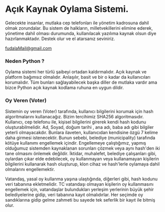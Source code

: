 # Açık Kaynak Oylama Sistemi.

Gelecekte insanlar, mutlaka cep telefonları ile yönetim kadrosuna dahil olmak zorundalar. Bu sistem de halkların, milletvekillerini elimine ederek, yönetime dahil olması durumunda, kullanılacak yazılıma kaynak olsun diye hazırlanmaktadır. Destek olur ve el atarsanız seviniriz.

fudalaMail@gmail.com

### Neden Python ?

Oylama sistemi her türlü şaibeyi ortadan kaldırmalıdır. Açık kaynak ve platform bağımsız olmalıdır. Anlaşılır, basit ve bir o kadar da kullanıcıları korumalıdır. Tüm bunları sağlayabilecek başka diller de mutlaka vardır ama bizce Python açık kaynak kodlama ruhuna en uygun dildir.

### Oy Veren (Voter)

Sistemin oy veren (Voter) tarafında, kullanıcı bilgilerini korumak için hash algoritmalarını kullanacağız. Bizim tercihimiz SHA256 algoritmasıdır. Kullanıcı, cep telefonu ile, kişisel bilgilerini girerek kendi hash kodunu oluşturabilmelidir. Ad, Soyad, doğum tarihi , ana adı, baba adı gibi bilgiler yeterli olmayacakdır. Bunlara ilaveten, kullanıcıdan kendisine özgü 7 kelime daha girmesi istenecektir. Bunun sebebi, belediye (municipality) tarafında kötüye kullanımı engellemek içindir. Engellemeye çalıştığımız, yapmış olduğumuz sistemden kaynaklanan sorunları çözmek veya aynı hash'den iki tane olmasını önlemek değildir. İktidar, muhalefet, belediye çalışanları gibi, oylardan çıkar elde edebilecek, oy kullanmayan veya kullanamayan kişilerin bilgilerini kullanarak hash oluşturup, klon cihaz ve hash'lerle oylamaya dahil olmalarını engellemektir.

Vatandaş, yasal oy kullanma yaşına ulaştığında, diğerleri gibi, hash kodunu veri tabanına ekletmelidir. TC vatandaşı olmayan kişilerin oy kullanmasını engellemek için, vatandaşlar bulundukları yerleşim yerlerinin büyük şehir belediyelerine gidip, veri tabanına kayıt olmalıdırlar. Her seçimde oy sandıklarına gidip gelme zahmeti bu sayede tek seferlik bir kayıt ile bitmiş olur.

